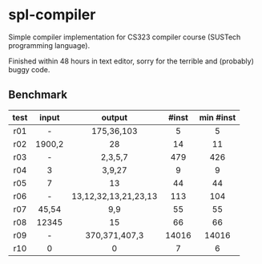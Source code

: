 # spl-compiler
Simple compiler implementation for CS323 compiler course (SUSTech programming language).

Finished within 48 hours in text editor, sorry for the terrible and (probably) buggy code.

## Benchmark

|test|input|output|#inst|min #inst|
|:--:|:--:|:--:|:--:|:--:|
|r01|-|175,36,103|5|5|
|r02|1900,2|28|14|11|
|r03|-|2,3,5,7|479|426|
|r04|3|3,9,27|9|9|
|r05|7|13|44|44|
|r06|-|13,12,32,13,21,23,13|113|104|
|r07|45,54|9,9|55|55|
|r08|12345|15|66|66|
|r09|-|370,371,407,3|14016|14016|
|r10|0|0|7|6|
